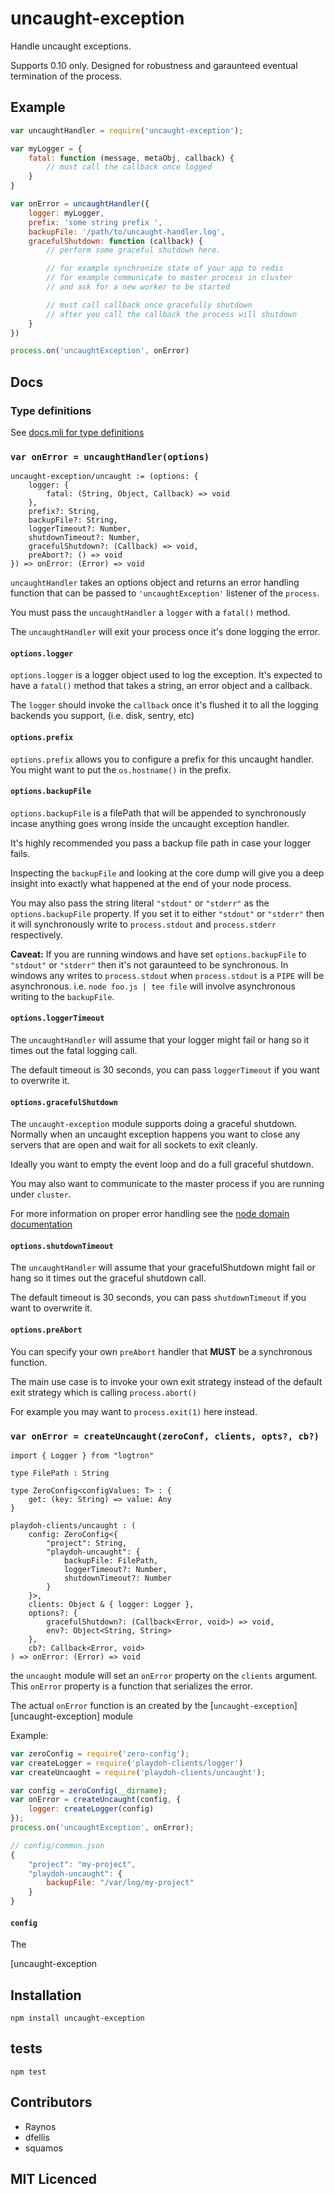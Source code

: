 # uncaught-exception

Handle uncaught exceptions.

Supports 0.10 only. Designed for robustness and garaunteed
    eventual termination of the process.

## Example

```js
var uncaughtHandler = require('uncaught-exception');

var myLogger = {
    fatal: function (message, metaObj, callback) {
        // must call the callback once logged
    }
}

var onError = uncaughtHandler({
    logger: myLogger,
    prefix: 'some string prefix ',
    backupFile: '/path/to/uncaught-handler.log',
    gracefulShutdown: function (callback) {
        // perform some graceful shutdown here.

        // for example synchronize state of your app to redis
        // for example communicate to master process in cluster
        // and ask for a new worker to be started

        // must call callback once gracefully shutdown
        // after you call the callback the process will shutdown
    }
})

process.on('uncaughtException', onError)
```

## Docs

### Type definitions

See [docs.mli for type definitions](docs.mli)

### `var onError = uncaughtHandler(options)`

```
uncaught-exception/uncaught := (options: {
    logger: {
        fatal: (String, Object, Callback) => void
    },
    prefix?: String,
    backupFile?: String,
    loggerTimeout?: Number,
    shutdownTimeout?: Number,
    gracefulShutdown?: (Callback) => void,
    preAbort?: () => void
}) => onError: (Error) => void
```

`uncaughtHandler` takes an options object and returns an error
  handling function that can be passed to `'uncaughtException'`
  listener of the `process`.

You must pass the `uncaughtHandler` a `logger` with a `fatal()`
  method.

The `uncaughtHandler` will exit your process once it's done
  logging the error.

#### `options.logger`

`options.logger` is a logger object used to log the exception.
  It's expected to have a `fatal()` method that takes a string,
  an error object and a callback.

The `logger` should invoke the `callback` once it's flushed it to
  all the logging backends you support, (i.e. disk, sentry, etc)

#### `options.prefix`

`options.prefix` allows you to configure a prefix for this
  uncaught handler. You might want to put the `os.hostname()` in
  the prefix.

#### `options.backupFile`

`options.backupFile` is a filePath that will be appended to
  synchronously incase anything goes wrong inside the uncaught
  exception handler.

It's highly recommended you pass a backup file path in case your
  logger fails.

Inspecting the `backupFile` and looking at the core dump will
  give you a deep insight into exactly what happened at the
  end of your node process.

You may also pass the string literal `"stdout"` or `"stderr"` as
  the `options.backupFile` property. If you set it to either
  `"stdout"` or `"stderr"` then it will synchronously write to
  `process.stdout` and `process.stderr` respectively.

**Caveat:** If you are running windows and have set 
  `options.backupFile` to `"stdout"` or `"stderr"` then it's not
  garaunteed to be synchronous. In windows any writes to
  `process.stdout` when `process.stdout` is a `PIPE` will be
  asynchronous. i.e. `node foo.js | tee file` will involve
  asynchronous writing to the `backupFile`.

#### `options.loggerTimeout`

The `uncaughtHandler` will assume that your logger might fail or
  hang so it times out the fatal logging call.

The default timeout is 30 seconds, you can pass `loggerTimeout`
  if you want to overwrite it.

#### `options.gracefulShutdown`

The `uncaught-exception` module supports doing a graceful
  shutdown. Normally when an uncaught exception happens you
  want to close any servers that are open and wait for all
  sockets to exit cleanly.

Ideally you want to empty the event loop and do a full graceful
  shutdown.

You may also want to communicate to the master process if you are
  running under `cluster`.

For more information on proper error handling see the
  [node domain documentation](http://nodejs.org/api/domain.html#domain_warning_don_t_ignore_errors)

#### `options.shutdownTimeout`

The `uncaughtHandler` will assume that your gracefulShutdown
  might fail or hang so it times out the graceful shutdown call.

The default timeout is 30 seconds, you can pass `shutdownTimeout`
  if you want to overwrite it.

#### `options.preAbort`

You can specify your own `preAbort` handler that **MUST** be
  a synchronous function.

The main use case is to invoke your own exit strategy instead of
  the default exit strategy which is calling `process.abort()`

For example you may want to `process.exit(1)` here instead.

### `var onError = createUncaught(zeroConf, clients, opts?, cb?)`

```jsig
import { Logger } from "logtron"

type FilePath : String

type ZeroConfig<configValues: T> : {
    get: (key: String) => value: Any
}

playdoh-clients/uncaught : (
    config: ZeroConfig<{
        "project": String,
        "playdoh-uncaught": {
            backupFile: FilePath,
            loggerTimeout?: Number,
            shutdownTimeout?: Number
        }
    }>,
    clients: Object & { logger: Logger },
    options?: {
        gracefulShutdown?: (Callback<Error, void>) => void,
        env?: Object<String, String>
    },
    cb?: Callback<Error, void>
) => onError: (Error) => void
```

the `uncaught` module will set an `onError` property on the
    `clients` argument. This `onError` property is a function
    that serializes the error.

The actual `onError` function is an created by the
    [`uncaught-exception`][uncaught-exception] module

Example:

```js
var zeroConfig = require('zero-config');
var createLogger = require('playdoh-clients/logger')
var createUncaught = require('playdoh-clients/uncaught');

var config = zeroConfig(__dirname);
var onError = createUncaught(config, {
    logger: createLogger(config)
});
process.on('uncaughtException', onError);
```

```js
// config/common.json
{
    "project": "my-project",
    "playdoh-uncaught": {
        backupFile: "/var/log/my-project"
    }
}
```

#### `config`

The 

[uncaught-exception

## Installation

`npm install uncaught-exception`

## tests

`npm test`

## Contributors

 - Raynos
 - dfellis
 - squamos

## MIT Licenced
